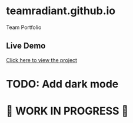 # teamradiant.github.io
Team Portfolio

## Live Demo  
[Click here to view the project](https://team-radiant.github.io/)

# TODO: Add dark mode
# 🚧 WORK IN PROGRESS 🚧
